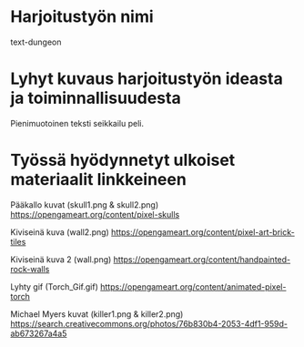 # Harjoitustyön nimi

text-dungeon

# Lyhyt kuvaus harjoitustyön ideasta ja toiminnallisuudesta

Pienimuotoinen teksti seikkailu peli.

# Työssä hyödynnetyt ulkoiset materiaalit linkkeineen

Pääkallo kuvat (skull1.png & skull2.png)
https://opengameart.org/content/pixel-skulls

Kiviseinä kuva (wall2.png)
https://opengameart.org/content/pixel-art-brick-tiles

Kiviseinä kuva 2 (wall.png)
https://opengameart.org/content/handpainted-rock-walls

Lyhty gif (Torch_Gif.gif)
https://opengameart.org/content/animated-pixel-torch

Michael Myers kuvat (killer1.png & killer2.png)
https://search.creativecommons.org/photos/76b830b4-2053-4df1-959d-ab673267a4a5
